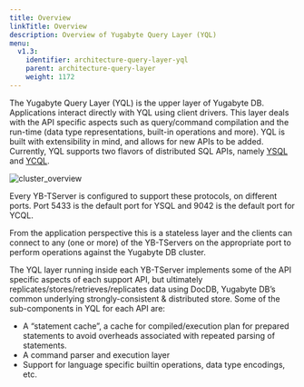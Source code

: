 ```yaml
---
title: Overview
linkTitle: Overview
description: Overview of Yugabyte Query Layer (YQL)
menu:
  v1.3:
    identifier: architecture-query-layer-yql
    parent: architecture-query-layer
    weight: 1172
---
```


The Yugabyte Query Layer (YQL) is the upper layer of Yugabyte DB. Applications interact directly with YQL using client drivers. This layer deals with the API specific aspects such as query/command compilation and the run-time (data type representations, built-in operations and more). YQL is built with extensibility in mind, and allows for new APIs to be added. Currently, YQL supports two flavors of distributed SQL APIs, namely [YSQL](../../../api/ysql) and [YCQL](../../../api/ycql).

![cluster_overview](/images/architecture/cluster_overview.png)

Every YB-TServer is configured to support these protocols, on different ports. Port 5433 is the default port for YSQL and 9042 is the default port for YCQL. 

From the application perspective this is a stateless layer and the clients can connect to any (one or more) of the YB-TServers on the appropriate port to perform operations against the Yugabyte DB cluster.

The YQL layer running inside each YB-TServer implements some of the API specific aspects of each support API, but ultimately replicates/stores/retrieves/replicates data using DocDB, Yugabyte DB’s common underlying strongly-consistent & distributed store. Some of the sub-components in YQL for each API are:

- A “statement cache”, a cache for compiled/execution plan for prepared statements to avoid overheads associated with repeated parsing of statements.
- A command parser and execution layer
- Support for language specific builtin operations, data type encodings, etc.


